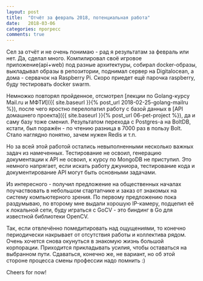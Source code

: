 ```yaml
---
layout: post
title:  "Отчёт за февраль 2018, потенциальная работа"
date:   2018-03-06
categories: прогресс
comments: true
---
```

Сел за отчёт и не очень понимаю - рад я результатам за февраль или нет. Да, сделал много. Компилировал своё игровое приложение(api+web) под разные архитектуры, собирал docker-образы, выкладывал образы в репозитории, поднимал сервер на Digitalocean, а дома - сервачок на Raspberry Pi. Скоро приедет ещё парочка raspberry, буду тестировать docker swarm.

Немножко повторял пройденное, отсмотрел [лекции по Golang-курсу Mail.ru и МФТИ]({{ site.baseurl }}{% post_url 2018-02-25-golang-mailru %}), после чего яростно перелопатил работу с базой данных в [API домашнего проекта]({{ site.baseurl }}{% post_url 06-pet-project %}), да и саму базу тоже сменил. Результатом перехода с Postgres-а на BoltDB, кстати, был поражён - по чтению разница в 7000 раз в пользу Bolt. Стало наглядно понятно, зачем нужен Redis и т.п.

Но за всей этой работой остались невыполненными несколько важных задач из намеченных. Тестирование не освоил, генерацию документации к API не освоил, к курсу по MongoDB не приступил. Это немного напрягает, если искать работу джуниора, тестирование кода и документирование API могут быть основными задачами.

Из интересного - получил предложение на общественных началах поучаствовать в небольшом стартапчике и заказ от знакомых на систему компьютерного зрения. По первому предложению пока раздумываю, по второму мне выдали хорошую IP-камеру, подцепил её к локальной сети, буду играться с GoCV - это биндинг в Go для известной библиотеки OpenCV.

Так, если отвлечённо помедитировать над ощущениями, то конечно периодически накрывает от отсутствия работы и коллектива рядом. Очень хочется снова окунуться в знакомую жизнь большой корпорации. Приходится прикладывать усилия, чтобы оставаться на выбранном пути. Сдаваться, конечно же, не вариант, но об этой стороне процесса смены профессии надо помнить :)

Cheers for now!